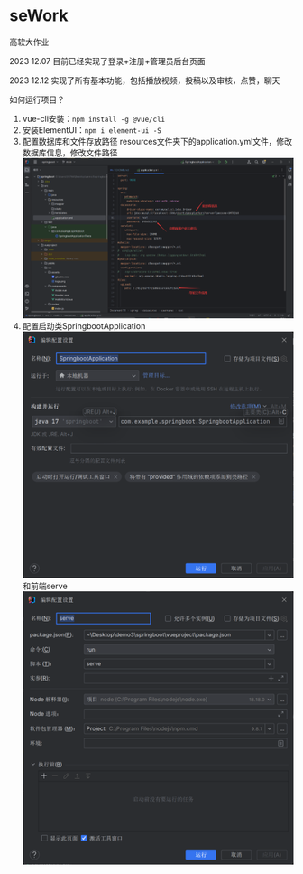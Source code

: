 # seWork
高软大作业

2023 12.07
目前已经实现了登录+注册+管理员后台页面

2023 12.12
实现了所有基本功能，包括播放视频，投稿以及审核，点赞，聊天


如何运行项目？
1. vue-cli安装：`npm install -g @vue/cli`
2. 安装ElementUI：`npm i element-ui -S`
3. 配置数据库和文件存放路径 resources文件夹下的application.yml文件，修改数据库信息，修改文件路径![img_2.png](img_2.png)
4. 配置启动类SpringbootApplication![img_1.png](img_1.png)和前端serve![img.png](img.png)
